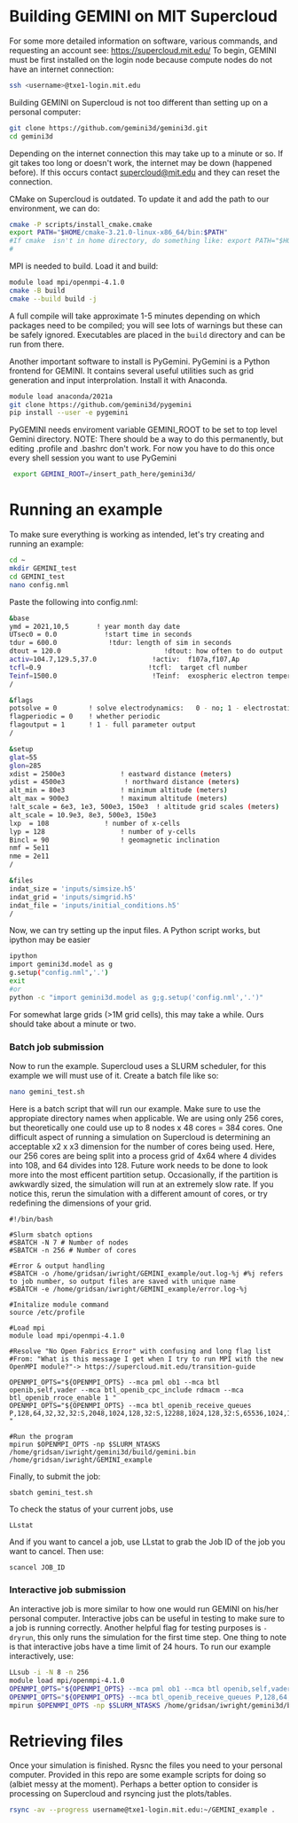 

# Building GEMINI on MIT Supercloud


For some more detailed information on software, various commands, and requesting an account see: https://supercloud.mit.edu/
To begin, GEMINI must be first installed on the login node because compute nodes do not have an internet connection:
```bash
ssh <username>@txe1-login.mit.edu
```

Building GEMINI on Supercloud is not too different than setting up on a personal computer:
```bash
git clone https://github.com/gemini3d/gemini3d.git
cd gemini3d
```
Depending on the internet connection this may take up to a minute or so. If git takes too long or doesn't work, the internet may be down (happened before). If this occurs contact supercloud@mit.edu and they can reset the connection.

CMake on Supercloud is outdated. To update it and add the path to our environment, we can do:
```bash
cmake -P scripts/install_cmake.cmake
export PATH="$HOME/cmake-3.21.0-linux-x86_64/bin:$PATH"
#If cmake  isn't in home directory, do something like: export PATH="$HOME/mydir/mysubdir/cmake-3.21.0-linux-x86_64/bin:$PATH"
# 	
```

MPI is needed to build. Load it and build:
```bash
module load mpi/openmpi-4.1.0
cmake -B build
cmake --build build -j
```
A full compile will take approximate 1-5 minutes depending on which packages need to be compiled; you will see lots of warnings but these can be safely ignored.  Executables are placed in the ```build``` directory and can be run from there.  

Another important software to install is PyGemini. PyGemini is a Python frontend for GEMINI. It contains several useful utilities such as grid generation and input interprolation. Install it with Anaconda.

``` bash
module load anaconda/2021a
git clone https://github.com/gemini3d/pygemini
pip install --user -e pygemini
```

PyGEMINI needs enviroment variable GEMINI_ROOT to be set to top level Gemini directory. NOTE: There should be a way to do this permanently, but editing .profile and .bashrc don't work. For now you have to do this once every shell session you want to use PyGemini

``` bash
 export GEMINI_ROOT=/insert_path_here/gemini3d/
```
# Running an example
To make sure everything is working as intended, let's try creating and running an example:
``` bash
cd ~
mkdir GEMINI_test
cd GEMINI_test
nano config.nml
```

Paste the following into config.nml:

``` bash
&base
ymd = 2021,10,5       ! year month day date
UTsec0 = 0.0            !start time in seconds
tdur = 600.0             !tdur: length of sim in seconds
dtout = 120.0                          !dtout: how often to do output
activ=104.7,129.5,37.0              !activ:  f107a,f107,Ap
tcfl=0.9                           !tcfl:  target cfl number
Teinf=1500.0                        !Teinf:  exospheric electron temperature
/

&flags
potsolve = 0        ! solve electrodynamics:   0 - no; 1 - electrostatic; 2 - inductive
flagperiodic = 0    ! whether periodic
flagoutput = 1      ! 1 - full parameter output
/

&setup
glat=55
glon=285
xdist = 2500e3              ! eastward distance (meters)
ydist = 4500e3               ! northward distance (meters)
alt_min = 80e3              ! minimum altitude (meters)
alt_max = 900e3             ! maximum altitude (meters)
!alt_scale = 6e3, 1e3, 500e3, 150e3  ! altitude grid scales (meters)
alt_scale = 10.9e3, 8e3, 500e3, 150e3
lxp  = 108              ! number of x-cells
lyp = 128                   ! number of y-cells
Bincl = 90                  ! geomagnetic inclination
nmf = 5e11
nme = 2e11
/

&files
indat_size = 'inputs/simsize.h5'
indat_grid = 'inputs/simgrid.h5'
indat_file = 'inputs/initial_conditions.h5'
/

```

Now, we can try setting up the input files. A Python script works, but ipython may be easier

``` bash
ipython
import gemini3d.model as g
g.setup("config.nml",'.')
exit
#or
python -c "import gemini3d.model as g;g.setup('config.nml','.')"
```

For somewhat large grids (>1M grid cells), this may take a while. Ours should take about a minute or two.
### Batch job submission ###
Now to run the example. Supercloud uses a SLURM scheduler, for this example we will must use of it. Create a batch file like so:
``` bash
nano gemini_test.sh
```

Here is a batch script that will run our example. Make sure to use the appropiate directory names when applicable. We are using only 256 cores, but theoretically one could use up to 8 nodes x 48 cores = 384 cores. One difficult aspect of running a simulation on Supercloud is determining an acceptable x2 x x3 dimension for the number of cores being used. Here, our 256 cores are being split into a process grid of 4x64 where 4 divides into 108, and 64 divides into 128. Future work needs to be done to look more into the most efficent partition setup. Occasionally, if the partition is awkwardly sized, the simulation will run at an extremely slow rate. If you notice this, rerun the simulation with a different amount of cores, or try redefining the dimensions of your grid.


``` text file
#!/bin/bash

#Slurm sbatch options
#SBATCH -N 7 # Number of nodes
#SBATCH -n 256 # Number of cores

#Error & output handling
#SBATCH -o /home/gridsan/iwright/GEMINI_example/out.log-%j #%j refers to job number, so output files are saved with unique name
#SBATCH -e /home/gridsan/iwright/GEMINI_example/error.log-%j

#Initalize module command
source /etc/profile

#Load mpi
module load mpi/openmpi-4.1.0

#Resolve "No Open Fabrics Error" with confusing and long flag list
#From: "What is this message I get when I try to run MPI with the new OpenMPI module?"-> https://supercloud.mit.edu/transition-guide

OPENMPI_OPTS="${OPENMPI_OPTS} --mca pml ob1 --mca btl openib,self,vader --mca btl_openib_cpc_include rdmacm --mca btl_openib_rroce_enable 1 "
OPENMPI_OPTS="${OPENMPI_OPTS} --mca btl_openib_receive_queues P,128,64,32,32,32:S,2048,1024,128,32:S,12288,1024,128,32:S,65536,1024,128,32 "

#Run the program
mpirun $OPENMPI_OPTS -np $SLURM_NTASKS /home/gridsan/iwright/gemini3d/build/gemini.bin /home/gridsan/iwright/GEMINI_example

```
Finally, to submit the job:
``` batch
sbatch gemini_test.sh
```
To check the status of your current jobs, use
``` batch
LLstat
```
And if you want to cancel a job, use LLstat to grab the Job ID of the job you want to cancel. Then use:
``` batch
scancel JOB_ID
```
### Interactive job submission ###
An interactive job is more similar to how one would run GEMINI on his/her personal computer. Interactive jobs can be useful in testing to make sure to a job is running correctly. Another helpful flag for testing purposes is ```-dryrun```, this only runs the simulation for the first time step. One thing to note is that interactive jobs have a time limit of 24 hours. To run our example interactively, use:
``` bash
LLsub -i -N 8 -n 256
module load mpi/openmpi-4.1.0
OPENMPI_OPTS="${OPENMPI_OPTS} --mca pml ob1 --mca btl openib,self,vader --mca btl_openib_cpc_include rdmacm --mca btl_openib_rroce_enable 1 "
OPENMPI_OPTS="${OPENMPI_OPTS} --mca btl_openib_receive_queues P,128,64,32,32,32:S,2048,1024,128,32:S,12288,1024,128,32:S,65536,1024,128,32 "
mpirun $OPENMPI_OPTS -np $SLURM_NTASKS /home/gridsan/iwright/gemini3d/build/gemini.bin /home/gridsan/iwright/GEMINI_example

```
# Retrieving files
Once your simulation is finished. Rysnc the files you need to your personal computer. Provided in this repo are some example scripts for doing so (albiet messy at the moment). Perhaps a better option to consider is processing on Supercloud and rsyncing just the plots/tables.

```bash
rsync -av --progress username@txe1-login.mit.edu:~/GEMINI_example .
```
